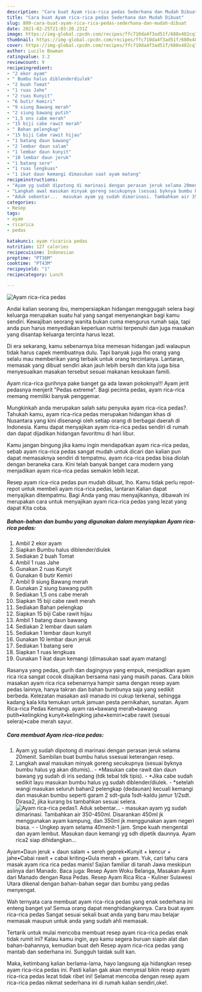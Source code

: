 ```yaml
---
description: "Cara buat Ayam rica-rica pedas Sederhana dan Mudah Dibuat"
title: "Cara buat Ayam rica-rica pedas Sederhana dan Mudah Dibuat"
slug: 809-cara-buat-ayam-rica-rica-pedas-sederhana-dan-mudah-dibuat
date: 2021-02-25T21:03:20.231Z
image: https://img-global.cpcdn.com/recipes/ffc710da4f3ad51f/680x482cq70/ayam-rica-rica-pedas-foto-resep-utama.jpg
thumbnail: https://img-global.cpcdn.com/recipes/ffc710da4f3ad51f/680x482cq70/ayam-rica-rica-pedas-foto-resep-utama.jpg
cover: https://img-global.cpcdn.com/recipes/ffc710da4f3ad51f/680x482cq70/ayam-rica-rica-pedas-foto-resep-utama.jpg
author: Lucile Bowman
ratingvalue: 3.2
reviewcount: 9
recipeingredient:
- "2 ekor ayam"
- " Bumbu halus diblenderdiulek"
- "2 buah Tomat"
- "1 ruas Jahe"
- "2 ruas Kunyit"
- "6 butir Kemiri"
- "9 siung Bawang merah"
- "2 siung bawang putih"
- "1,5 ons cabe merah"
- "15 biji cabe rawit merah"
- " Bahan pelengkap"
- "15 biji Cabe rawit hijau"
- "1 batang daun bawang"
- "2 lembar daun salam"
- "1 lembar daun kunyit"
- "10 lembar daun jeruk"
- "1 batang sere"
- "1 ruas lengkuas"
- "1 ikat daun kemangi dimasukan saat ayam matang"
recipeinstructions:
- "Ayam yg sudah dipotong di marinasi dengan perasan jeruk selama 20menit. Sambilan buat bumbu halus ssesuai keterangan resep."
- "Langkah awal masukan minyak goreng secukupnya (sesuai byknya bumbu halus yg akan ditumis).. *Masukan cabe rawit dan daun bawang yg sudah di iris sedang (tdk tebal tdk tipis).  *Jika cabe sudah sedikit layu masukan bumbu halus yg sudah diblender/diulek. *setelah wangi masukan seluruh bahan2 pelengkap (dedaunan) kecuali kemangi dan masukan bumbu seperti garam 2 sdt-gula 1sdt-kaldu jamur 1/2sdt. Dirasa2, jika kurang bs tambahkan sesuai selera."
- "Aduk sebentar...  masukan ayam yg sudah dimarinasi. Tambahkan air 350-450ml. Disarankan 450ml jk menggunakan ayam kampung, dan 350ml jk menggunakan ayam negeri biasa.   Ungkep ayam selama 40menit-1 jam. Smpe kuah mengental dan ayam lembut. Masukan daun kemangi yg sdh dipetik daunnya. Ayam rica2 siap dihidangkan..."
categories:
- Resep
tags:
- ayam
- ricarica
- pedas

katakunci: ayam ricarica pedas 
nutrition: 127 calories
recipecuisine: Indonesian
preptime: "PT36M"
cooktime: "PT43M"
recipeyield: "1"
recipecategory: Lunch

---
```



![Ayam rica-rica pedas](https://img-global.cpcdn.com/recipes/ffc710da4f3ad51f/680x482cq70/ayam-rica-rica-pedas-foto-resep-utama.jpg)

Andai kalian seorang ibu, mempersiapkan hidangan menggugah selera bagi keluarga merupakan suatu hal yang sangat menyenangkan bagi kamu sendiri. Kewajiban seorang  wanita bukan cuma mengurus rumah saja, tapi anda pun harus menyediakan keperluan nutrisi terpenuhi dan juga masakan yang disantap keluarga tercinta harus lezat.

Di era  sekarang, kamu sebenarnya bisa memesan hidangan jadi walaupun tidak harus capek membuatnya dulu. Tapi banyak juga lho orang yang selalu mau memberikan yang terbaik untuk orang tercintanya. Lantaran, memasak yang dibuat sendiri akan jauh lebih bersih dan kita juga bisa menyesuaikan masakan tersebut sesuai makanan kesukaan famili. 

Ayam rica-rica gurihnya pake banget ga ada lawan pokoknya!!! Ayam jerit pedasnya menjerit &#34;Pedas extreme&#34;. Bagi pecinta pedas, ayam rica-rica memang memiliki banyak penggemar.

Mungkinkah anda merupakan salah satu penyuka ayam rica-rica pedas?. Tahukah kamu, ayam rica-rica pedas merupakan hidangan khas di Nusantara yang kini disenangi oleh setiap orang di berbagai daerah di Indonesia. Kamu dapat menyajikan ayam rica-rica pedas sendiri di rumah dan dapat dijadikan hidangan favoritmu di hari libur.

Kamu jangan bingung jika kamu ingin mendapatkan ayam rica-rica pedas, sebab ayam rica-rica pedas sangat mudah untuk dicari dan kalian pun dapat memasaknya sendiri di tempatmu. ayam rica-rica pedas bisa diolah dengan beraneka cara. Kini telah banyak banget cara modern yang menjadikan ayam rica-rica pedas semakin lebih lezat.

Resep ayam rica-rica pedas pun mudah dibuat, lho. Kamu tidak perlu repot-repot untuk membeli ayam rica-rica pedas, lantaran Kalian dapat menyajikan ditempatmu. Bagi Anda yang mau menyajikannya, dibawah ini merupakan cara untuk menyajikan ayam rica-rica pedas yang lezat yang dapat Kita coba.

<!--inarticleads1-->

##### Bahan-bahan dan bumbu yang digunakan dalam menyiapkan Ayam rica-rica pedas:

1. Ambil 2 ekor ayam
1. Siapkan  Bumbu halus diblender/diulek
1. Sediakan 2 buah Tomat
1. Ambil 1 ruas Jahe
1. Gunakan 2 ruas Kunyit
1. Gunakan 6 butir Kemiri
1. Ambil 9 siung Bawang merah
1. Gunakan 2 siung bawang putih
1. Sediakan 1,5 ons cabe merah
1. Siapkan 15 biji cabe rawit merah
1. Sediakan  Bahan pelengkap
1. Siapkan 15 biji Cabe rawit hijau
1. Ambil 1 batang daun bawang
1. Sediakan 2 lembar daun salam
1. Sediakan 1 lembar daun kunyit
1. Gunakan 10 lembar daun jeruk
1. Sediakan 1 batang sere
1. Siapkan 1 ruas lengkuas
1. Gunakan 1 ikat daun kemangi (dimasukan saat ayam matang)


Rasanya yang pedas, gurih dan dagingnya yang empuk, menjadikan ayam rica rica sangat cocok disajikan bersama nasi yang masih panas. Cara bikin masakan ayam rica rica sebenarnya hampir sama dengan resep ayam pedas lainnya, hanya takran dan bahan bumbunya saja yang sedikit berbeda. Kelezatan masakan asli manado ini cukup terkenal, sehingga kadang kala kita temukan untuk jamuan pesta pernikahan, sunatan. Ayam Rica-rica Pedas Kemangi. ayam ras•bawang merah•bawang putih•kelingking kunyit•kelingking jahe•kemiri•cabe rawit (sesuai selera)•cabe merah sayur. 

<!--inarticleads2-->

##### Cara membuat Ayam rica-rica pedas:

1. Ayam yg sudah dipotong di marinasi dengan perasan jeruk selama 20menit. Sambilan buat bumbu halus ssesuai keterangan resep.
1. Langkah awal masukan minyak goreng secukupnya (sesuai byknya bumbu halus yg akan ditumis).. - *Masukan cabe rawit dan daun bawang yg sudah di iris sedang (tdk tebal tdk tipis).  - *Jika cabe sudah sedikit layu masukan bumbu halus yg sudah diblender/diulek. - *setelah wangi masukan seluruh bahan2 pelengkap (dedaunan) kecuali kemangi dan masukan bumbu seperti garam 2 sdt-gula 1sdt-kaldu jamur 1/2sdt. Dirasa2, jika kurang bs tambahkan sesuai selera.
<img src="//assets-global.cpcdn.com/assets/icons/button_play-2c75c40dde080a61004c1f40b05d8f140eaff45d7e9e6481dc71c63d2e7c4909.png" alt="Ayam rica-rica pedas">1. Aduk sebentar...  - masukan ayam yg sudah dimarinasi. Tambahkan air 350-450ml. Disarankan 450ml jk menggunakan ayam kampung, dan 350ml jk menggunakan ayam negeri biasa.  -  - Ungkep ayam selama 40menit-1 jam. Smpe kuah mengental dan ayam lembut. Masukan daun kemangi yg sdh dipetik daunnya. Ayam rica2 siap dihidangkan...


Ayam•Daun jeruk + daun salam + sereh geprek•Kunyit + kencur + jahe•Cabai rawit + cabai kriting•Gula merah + garam. Yuk, cari tahu cara masak ayam rica rica pedas manis! Sajian familiar di tanah Jawa meskipun aslinya dari Manado. Baca juga: Resep Ayam Woku Belanga, Masakan Ayam dari Manado dengan Rasa Pedas. Resep Ayam Rica Rica - Kuliner Sulawesi Utara dikenal dengan bahan-bahan segar dan bumbu yang pedas menyengat. 

Wah ternyata cara membuat ayam rica-rica pedas yang enak sederhana ini enteng banget ya! Semua orang dapat menghidangkannya. Cara buat ayam rica-rica pedas Sangat sesuai sekali buat anda yang baru mau belajar memasak maupun untuk anda yang sudah ahli memasak.

Tertarik untuk mulai mencoba membuat resep ayam rica-rica pedas enak tidak rumit ini? Kalau kamu ingin, ayo kamu segera buruan siapin alat dan bahan-bahannya, kemudian buat deh Resep ayam rica-rica pedas yang mantab dan sederhana ini. Sungguh taidak sulit kan. 

Maka, ketimbang kalian berlama-lama, hayo langsung aja hidangkan resep ayam rica-rica pedas ini. Pasti kalian gak akan menyesal bikin resep ayam rica-rica pedas lezat tidak ribet ini! Selamat mencoba dengan resep ayam rica-rica pedas nikmat sederhana ini di rumah kalian sendiri,oke!.

